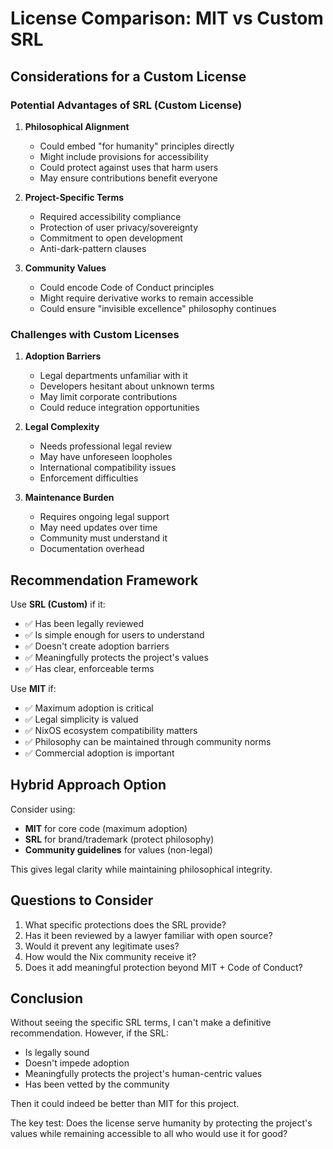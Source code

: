 # License Comparison: MIT vs Custom SRL

## Considerations for a Custom License

### Potential Advantages of SRL (Custom License)

1. **Philosophical Alignment**
   - Could embed "for humanity" principles directly
   - Might include provisions for accessibility
   - Could protect against uses that harm users
   - May ensure contributions benefit everyone

2. **Project-Specific Terms**
   - Required accessibility compliance
   - Protection of user privacy/sovereignty
   - Commitment to open development
   - Anti-dark-pattern clauses

3. **Community Values**
   - Could encode Code of Conduct principles
   - Might require derivative works to remain accessible
   - Could ensure "invisible excellence" philosophy continues

### Challenges with Custom Licenses

1. **Adoption Barriers**
   - Legal departments unfamiliar with it
   - Developers hesitant about unknown terms
   - May limit corporate contributions
   - Could reduce integration opportunities

2. **Legal Complexity**
   - Needs professional legal review
   - May have unforeseen loopholes
   - International compatibility issues
   - Enforcement difficulties

3. **Maintenance Burden**
   - Requires ongoing legal support
   - May need updates over time
   - Community must understand it
   - Documentation overhead

## Recommendation Framework

Use **SRL (Custom)** if it:
- ✅ Has been legally reviewed
- ✅ Is simple enough for users to understand
- ✅ Doesn't create adoption barriers
- ✅ Meaningfully protects the project's values
- ✅ Has clear, enforceable terms

Use **MIT** if:
- ✅ Maximum adoption is critical
- ✅ Legal simplicity is valued
- ✅ NixOS ecosystem compatibility matters
- ✅ Philosophy can be maintained through community norms
- ✅ Commercial adoption is important

## Hybrid Approach Option

Consider using:
- **MIT** for core code (maximum adoption)
- **SRL** for brand/trademark (protect philosophy)
- **Community guidelines** for values (non-legal)

This gives legal clarity while maintaining philosophical integrity.

## Questions to Consider

1. What specific protections does the SRL provide?
2. Has it been reviewed by a lawyer familiar with open source?
3. Would it prevent any legitimate uses?
4. How would the Nix community receive it?
5. Does it add meaningful protection beyond MIT + Code of Conduct?

## Conclusion

Without seeing the specific SRL terms, I can't make a definitive recommendation. However, if the SRL:
- Is legally sound
- Doesn't impede adoption
- Meaningfully protects the project's human-centric values
- Has been vetted by the community

Then it could indeed be better than MIT for this project.

The key test: Does the license serve humanity by protecting the project's values while remaining accessible to all who would use it for good?
